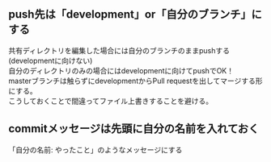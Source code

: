 ## push先は「development」or「自分のブランチ」にする
共有ディレクトリを編集した場合には自分のブランチのままpushする(developmentに向けない)
<br>
自分のディレクトリのみの場合にはdevelopmentに向けてpushでOK！
<br>
masterブランチは触らずにdevelopmentからPull requestを出してマージする形にする。
<br>
こうしておくことで間違ってファイル上書きすることを避ける。

## commitメッセージは先頭に自分の名前を入れておく
「自分の名前: やったこと」のようなメッセージにする
